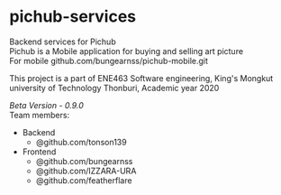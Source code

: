 # pichub-services
Backend services for Pichub \
Pichub is a Mobile application for buying and selling art picture \
For mobile github.com/bungearnss/pichub-mobile.git 

This project is a part of ENE463 Software engineering, 
King's Mongkut university of Technology Thonburi, 
Academic year 2020 

*Beta Version - 0.9.0*  
Team members: 
  - Backend 
    - @github.com/tonson139
  - Frontend 
    - @github.com/bungearnss 
    - @github.com/IZZARA-URA 
    - @github.com/featherflare 
  
